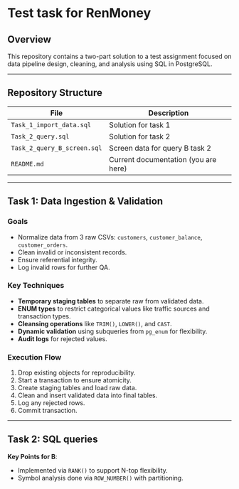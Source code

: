 # Test task for RenMoney

## Overview

This repository contains a two-part solution to a test assignment focused on data pipeline design, cleaning, and analysis using SQL in PostgreSQL.

---

## Repository Structure

| File | Description |
|------|-------------|
| `Task_1_import_data.sql` | Solution for task 1 |
| `Task_2_query.sql` | Solution for task 2 |
| `Task_2_query_B_screen.sql` | Screen data for query B task 2 |
| `README.md` | Current documentation (you are here) |

---

## Task 1: Data Ingestion & Validation

### Goals

- Normalize data from 3 raw CSVs: `customers`, `customer_balance`, `customer_orders`.
- Clean invalid or inconsistent records.
- Ensure referential integrity.
- Log invalid rows for further QA.

### Key Techniques

- **Temporary staging tables** to separate raw from validated data.
- **ENUM types** to restrict categorical values like traffic sources and transaction types.
- **Cleansing operations** like `TRIM()`, `LOWER()`, and `CAST`.
- **Dynamic validation** using subqueries from `pg_enum` for flexibility.
- **Audit logs** for rejected values.

### Execution Flow

1. Drop existing objects for reproducibility.
2. Start a transaction to ensure atomicity.
3. Create staging tables and load raw data.
4. Clean and insert validated data into final tables.
5. Log any rejected rows.
6. Commit transaction.

---
## Task 2: SQL queries

**Key Points for B**:
- Implemented via `RANK()` to support N-top flexibility.
- Symbol analysis done via `ROW_NUMBER()` with partitioning.
